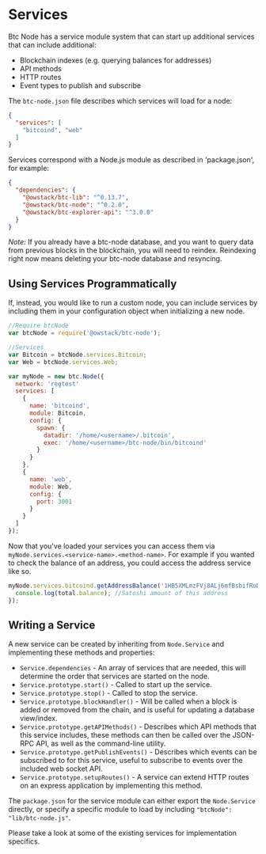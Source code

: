 # Services
Btc Node has a service module system that can start up additional services that can include additional:
- Blockchain indexes (e.g. querying balances for addresses)
- API methods
- HTTP routes
- Event types to publish and subscribe

The `btc-node.json` file describes which services will load for a node:

```json
{
  "services": [
    "bitcoind", "web"
  ]
}
```

Services correspond with a Node.js module as described in 'package.json', for example:

```json
{
  "dependencies": {
    "@owstack/btc-lib": "^0.13.7",
    "@owstack/btc-node": "^0.2.0",
    "@owstack/btc-explorer-api": "^3.0.0"
  }
}
```

_Note:_ If you already have a btc-node database, and you want to query data from previous blocks in the blockchain, you will need to reindex. Reindexing right now means deleting your btc-node database and resyncing.

## Using Services Programmatically
If, instead, you would like to run a custom node, you can include services by including them in your configuration object when initializing a new node.

```js
//Require btcNode
var btcNode = require('@owstack/btc-node');

//Services
var Bitcoin = btcNode.services.Bitcoin;
var Web = btcNode.services.Web;

var myNode = new btc.Node({
  network: 'regtest'
  services: [
    {
      name: 'bitcoind',
      module: Bitcoin,
      config: {
        spawn: {
          datadir: '/home/<username>/.bitcoin',
          exec: '/home/<username>/btc-node/bin/bitcoind'
        }
      }
    },
    {
      name: 'web',
      module: Web,
      config: {
        port: 3001
      }
    }
  ]
});
```

Now that you've loaded your services you can access them via `myNode.services.<service-name>.<method-name>`. For example if you wanted to check the balance of an address, you could access the address service like so.

```js
myNode.services.bitcoind.getAddressBalance('1HB5XMLmzFVj8ALj6mfBsbifRoD4miY36v', false, function(err, total) {
  console.log(total.balance); //Satoshi amount of this address
});
```

## Writing a Service
A new service can be created by inheriting from `Node.Service` and implementing these methods and properties:
- `Service.dependencies` -  An array of services that are needed, this will determine the order that services are started on the node.
- `Service.prototype.start()` - Called to start up the service.
- `Service.prototype.stop()` - Called to stop the service.
- `Service.prototype.blockHandler()` - Will be called when a block is added or removed from the chain, and is useful for updating a database view/index.
- `Service.prototype.getAPIMethods()` - Describes which API methods that this service includes, these methods can then be called over the JSON-RPC API, as well as the command-line utility.
- `Service.prototype.getPublishEvents()` - Describes which events can be subscribed to for this service, useful to subscribe to events over the included web socket API.
- `Service.prototype.setupRoutes()` - A service can extend HTTP routes on an express application by implementing this method.

The `package.json` for the service module can either export the `Node.Service` directly, or specify a specific module to load by including `"btcNode": "lib/btc-node.js"`.

Please take a look at some of the existing services for implementation specifics.

